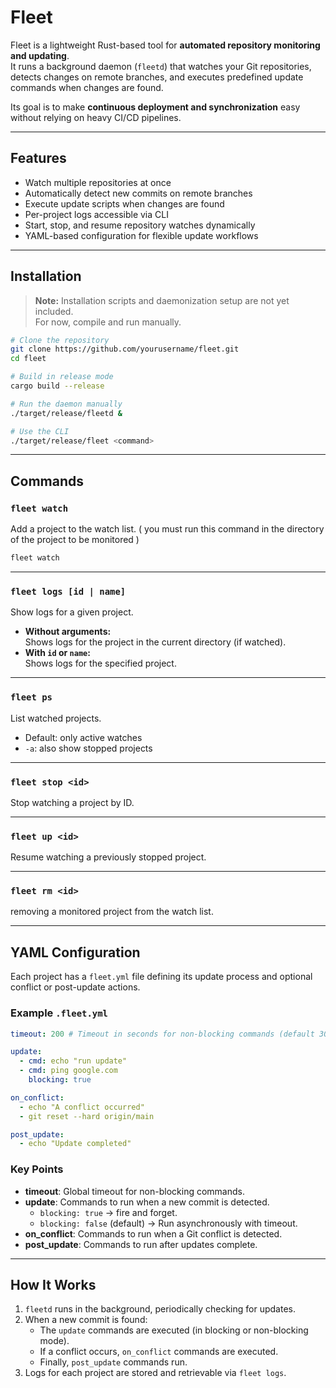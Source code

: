 # Fleet

Fleet is a lightweight Rust-based tool for **automated repository monitoring and updating**.  
It runs a background daemon (`fleetd`) that watches your Git repositories, detects changes on remote branches, and executes predefined update commands when changes are found.  

Its goal is to make **continuous deployment and synchronization** easy without relying on heavy CI/CD pipelines.

---

## Features

- Watch multiple repositories at once
- Automatically detect new commits on remote branches
- Execute update scripts when changes are found
- Per-project logs accessible via CLI
- Start, stop, and resume repository watches dynamically
- YAML-based configuration for flexible update workflows

---

## Installation

> **Note:** Installation scripts and daemonization setup are not yet included.  
For now, compile and run manually.

```bash
# Clone the repository
git clone https://github.com/yourusername/fleet.git
cd fleet

# Build in release mode
cargo build --release

# Run the daemon manually
./target/release/fleetd &

# Use the CLI
./target/release/fleet <command>
```

---

## Commands

### `fleet watch`
Add a project to the watch list. (
you must run this command in the directory of the project to be monitored
)

```bash
fleet watch
```

---

### `fleet logs [id | name]`
Show logs for a given project.

- **Without arguments:**  
  Shows logs for the project in the current directory (if watched).
- **With `id` or `name`:**  
  Shows logs for the specified project.

---

### `fleet ps`
List watched projects.

- Default: only active watches
- `-a`: also show stopped projects

---

### `fleet stop <id>`
Stop watching a project by ID.

---

### `fleet up <id>`
Resume watching a previously stopped project.

---

### `fleet rm <id>`
removing a monitored project from the watch list.

---

## YAML Configuration

Each project has a `fleet.yml` file defining its update process and optional conflict or post-update actions.

### Example `.fleet.yml`

```yaml
timeout: 200 # Timeout in seconds for non-blocking commands (default 300)

update:
  - cmd: echo "run update"
  - cmd: ping google.com
    blocking: true

on_conflict:
  - echo "A conflict occurred"
  - git reset --hard origin/main

post_update:
  - echo "Update completed"
```

### Key Points

- **timeout**: Global timeout for non-blocking commands.
- **update**: Commands to run when a new commit is detected.
  - `blocking: true` → fire and forget.
  - `blocking: false` (default) → Run asynchronously with timeout.
- **on_conflict**: Commands to run when a Git conflict is detected.
- **post_update**: Commands to run after updates complete.

---

## How It Works

1. `fleetd` runs in the background, periodically checking for updates.
2. When a new commit is found:
   - The `update` commands are executed (in blocking or non-blocking mode).
   - If a conflict occurs, `on_conflict` commands are executed.
   - Finally, `post_update` commands run.
3. Logs for each project are stored and retrievable via `fleet logs`.
